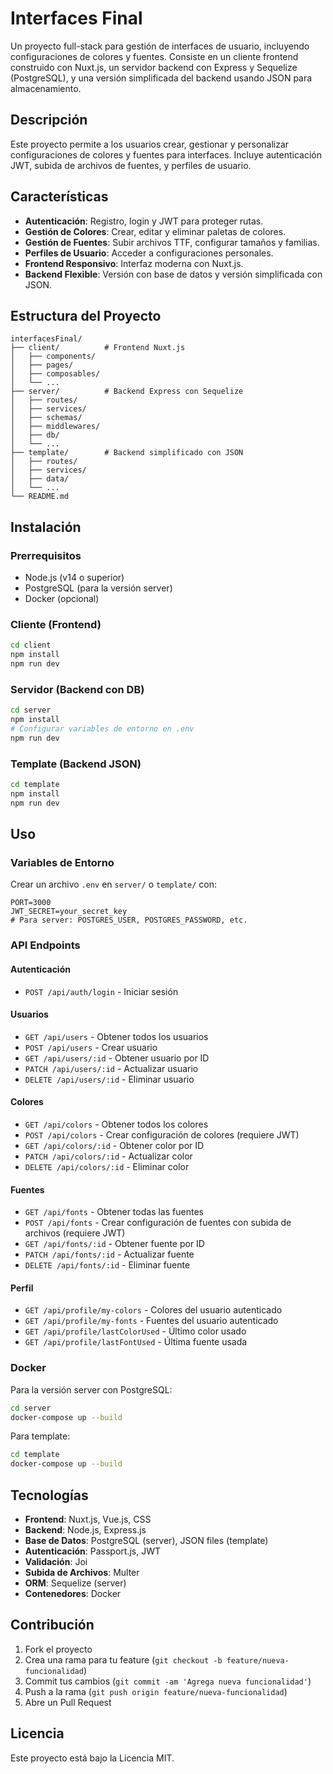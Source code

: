 # Interfaces Final

Un proyecto full-stack para gestión de interfaces de usuario, incluyendo configuraciones de colores y fuentes. Consiste en un cliente frontend construido con Nuxt.js, un servidor backend con Express y Sequelize (PostgreSQL), y una versión simplificada del backend usando JSON para almacenamiento.

## Descripción

Este proyecto permite a los usuarios crear, gestionar y personalizar configuraciones de colores y fuentes para interfaces. Incluye autenticación JWT, subida de archivos de fuentes, y perfiles de usuario.

## Características

- **Autenticación**: Registro, login y JWT para proteger rutas.
- **Gestión de Colores**: Crear, editar y eliminar paletas de colores.
- **Gestión de Fuentes**: Subir archivos TTF, configurar tamaños y familias.
- **Perfiles de Usuario**: Acceder a configuraciones personales.
- **Frontend Responsivo**: Interfaz moderna con Nuxt.js.
- **Backend Flexible**: Versión con base de datos y versión simplificada con JSON.

## Estructura del Proyecto

```
interfacesFinal/
├── client/          # Frontend Nuxt.js
│   ├── components/
│   ├── pages/
│   ├── composables/
│   └── ...
├── server/          # Backend Express con Sequelize
│   ├── routes/
│   ├── services/
│   ├── schemas/
│   ├── middlewares/
│   ├── db/
│   └── ...
├── template/        # Backend simplificado con JSON
│   ├── routes/
│   ├── services/
│   ├── data/
│   └── ...
└── README.md
```

## Instalación

### Prerrequisitos

- Node.js (v14 o superior)
- PostgreSQL (para la versión server)
- Docker (opcional)

### Cliente (Frontend)

```bash
cd client
npm install
npm run dev
```

### Servidor (Backend con DB)

```bash
cd server
npm install
# Configurar variables de entorno en .env
npm run dev
```

### Template (Backend JSON)

```bash
cd template
npm install
npm run dev
```

## Uso

### Variables de Entorno

Crear un archivo `.env` en `server/` o `template/` con:

```
PORT=3000
JWT_SECRET=your_secret_key
# Para server: POSTGRES_USER, POSTGRES_PASSWORD, etc.
```

### API Endpoints

#### Autenticación
- `POST /api/auth/login` - Iniciar sesión

#### Usuarios
- `GET /api/users` - Obtener todos los usuarios
- `POST /api/users` - Crear usuario
- `GET /api/users/:id` - Obtener usuario por ID
- `PATCH /api/users/:id` - Actualizar usuario
- `DELETE /api/users/:id` - Eliminar usuario

#### Colores
- `GET /api/colors` - Obtener todos los colores
- `POST /api/colors` - Crear configuración de colores (requiere JWT)
- `GET /api/colors/:id` - Obtener color por ID
- `PATCH /api/colors/:id` - Actualizar color
- `DELETE /api/colors/:id` - Eliminar color

#### Fuentes
- `GET /api/fonts` - Obtener todas las fuentes
- `POST /api/fonts` - Crear configuración de fuentes con subida de archivos (requiere JWT)
- `GET /api/fonts/:id` - Obtener fuente por ID
- `PATCH /api/fonts/:id` - Actualizar fuente
- `DELETE /api/fonts/:id` - Eliminar fuente

#### Perfil
- `GET /api/profile/my-colors` - Colores del usuario autenticado
- `GET /api/profile/my-fonts` - Fuentes del usuario autenticado
- `GET /api/profile/lastColorUsed` - Último color usado
- `GET /api/profile/lastFontUsed` - Última fuente usada

### Docker

Para la versión server con PostgreSQL:

```bash
cd server
docker-compose up --build
```

Para template:

```bash
cd template
docker-compose up --build
```

## Tecnologías

- **Frontend**: Nuxt.js, Vue.js, CSS
- **Backend**: Node.js, Express.js
- **Base de Datos**: PostgreSQL (server), JSON files (template)
- **Autenticación**: Passport.js, JWT
- **Validación**: Joi
- **Subida de Archivos**: Multer
- **ORM**: Sequelize (server)
- **Contenedores**: Docker

## Contribución

1. Fork el proyecto
2. Crea una rama para tu feature (`git checkout -b feature/nueva-funcionalidad`)
3. Commit tus cambios (`git commit -am 'Agrega nueva funcionalidad'`)
4. Push a la rama (`git push origin feature/nueva-funcionalidad`)
5. Abre un Pull Request

## Licencia

Este proyecto está bajo la Licencia MIT.
